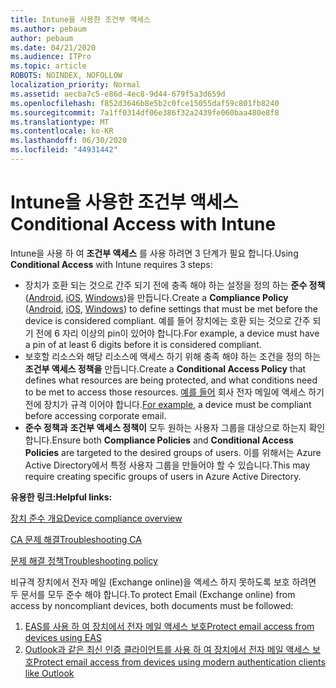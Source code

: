 ```yaml
---
title: Intune을 사용한 조건부 액세스
ms.author: pebaum
author: pebaum
ms.date: 04/21/2020
ms.audience: ITPro
ms.topic: article
ROBOTS: NOINDEX, NOFOLLOW
localization_priority: Normal
ms.assetid: aecba7c5-e86d-4ec8-9d44-679f5a3d659d
ms.openlocfilehash: f852d3646b8e5b2c0fce15055daf59c801fb8240
ms.sourcegitcommit: 7a1ff0314df06e386f32a2439fe060baa480e8f8
ms.translationtype: MT
ms.contentlocale: ko-KR
ms.lasthandoff: 06/30/2020
ms.locfileid: "44931442"
---
```

# <a name="conditional-access-with-intune"></a><span data-ttu-id="ea9d3-102">Intune을 사용한 조건부 액세스</span><span class="sxs-lookup"><span data-stu-id="ea9d3-102">Conditional Access with Intune</span></span>

<span data-ttu-id="ea9d3-103">Intune을 사용 하 여 **조건부 액세스** 를 사용 하려면 3 단계가 필요 합니다.</span><span class="sxs-lookup"><span data-stu-id="ea9d3-103">Using  **Conditional Access**  with Intune requires 3 steps:</span></span>

- <span data-ttu-id="ea9d3-104">장치가 호환 되는 것으로 간주 되기 전에 충족 해야 하는 설정을 정의 하는 **준수 정책** ([Android](https://docs.microsoft.com/intune/compliance-policy-create-android), [iOS](https://docs.microsoft.com/intune/compliance-policy-create-ios), [Windows](https://docs.microsoft.com//intune/compliance-policy-create-windows))을 만듭니다.</span><span class="sxs-lookup"><span data-stu-id="ea9d3-104">Create a  **Compliance Policy**  ([Android](https://docs.microsoft.com/intune/compliance-policy-create-android),  [iOS](https://docs.microsoft.com/intune/compliance-policy-create-ios),  [Windows](https://docs.microsoft.com//intune/compliance-policy-create-windows)) to define settings that must be met before the device is considered compliant.</span></span> <span data-ttu-id="ea9d3-105">예를 들어 장치에는 호환 되는 것으로 간주 되기 전에 6 자리 이상의 pin이 있어야 합니다.</span><span class="sxs-lookup"><span data-stu-id="ea9d3-105">For example, a device must have a pin of at least 6 digits before it is considered compliant.</span></span>
- <span data-ttu-id="ea9d3-106">보호할 리소스와 해당 리소스에 액세스 하기 위해 충족 해야 하는 조건을 정의 하는 **조건부 액세스 정책을** 만듭니다.</span><span class="sxs-lookup"><span data-stu-id="ea9d3-106">Create a **Conditional Access Policy**  that defines what resources are being protected, and what conditions need to be met to access those resources.</span></span>  <span data-ttu-id="ea9d3-107">[예를 들어](https://docs.microsoft.com/intune/tutorial-protect-email-on-unmanaged-devices#create-conditional-access-policies) 회사 전자 메일에 액세스 하기 전에 장치가 규격 이어야 합니다.</span><span class="sxs-lookup"><span data-stu-id="ea9d3-107">[For example,](https://docs.microsoft.com/intune/tutorial-protect-email-on-unmanaged-devices#create-conditional-access-policies)  a device must be compliant before accessing corporate email.</span></span>
- <span data-ttu-id="ea9d3-108">**준수 정책과** **조건부 액세스 정책이** 모두 원하는 사용자 그룹을 대상으로 하는지 확인 합니다.</span><span class="sxs-lookup"><span data-stu-id="ea9d3-108">Ensure both **Compliance Policies**  and  **Conditional Access Policies**  are targeted to the desired groups of users.</span></span> <span data-ttu-id="ea9d3-109">이를 위해서는 Azure Active Directory에서 특정 사용자 그룹을 만들어야 할 수 있습니다.</span><span class="sxs-lookup"><span data-stu-id="ea9d3-109">This may require creating specific groups of users in Azure Active Directory.</span></span>

<span data-ttu-id="ea9d3-110">**유용한 링크:**</span><span class="sxs-lookup"><span data-stu-id="ea9d3-110">**Helpful links:**</span></span>

[<span data-ttu-id="ea9d3-111">장치 준수 개요</span><span class="sxs-lookup"><span data-stu-id="ea9d3-111">Device compliance overview</span></span>](https://docs.microsoft.com/intune/device-compliance-get-started)

[<span data-ttu-id="ea9d3-112">CA 문제 해결</span><span class="sxs-lookup"><span data-stu-id="ea9d3-112">Troubleshooting CA</span></span>](https://docs.microsoft.com/intune/troubleshoot-conditional-access)

[<span data-ttu-id="ea9d3-113">문제 해결 정책</span><span class="sxs-lookup"><span data-stu-id="ea9d3-113">Troubleshooting policy</span></span>](https://docs.microsoft.com/intune/troubleshoot-policies-in-microsoft-intune)

<span data-ttu-id="ea9d3-114">비규격 장치에서 전자 메일 (Exchange online)을 액세스 하지 못하도록 보호 하려면 두 문서를 모두 준수 해야 합니다.</span><span class="sxs-lookup"><span data-stu-id="ea9d3-114">To protect Email (Exchange online) from access by noncompliant devices, both documents must be followed:</span></span>

1. [<span data-ttu-id="ea9d3-115">EAS를 사용 하 여 장치에서 전자 메일 액세스 보호</span><span class="sxs-lookup"><span data-stu-id="ea9d3-115">Protect email access from devices using EAS</span></span>](https://docs.microsoft.com/intune/tutorial-protect-email-on-unmanaged-devices)
2. [<span data-ttu-id="ea9d3-116">Outlook과 같은 최신 인증 클라이언트를 사용 하 여 장치에서 전자 메일 액세스 보호</span><span class="sxs-lookup"><span data-stu-id="ea9d3-116">Protect email access from devices using modern authentication clients like Outlook</span></span>](https://docs.microsoft.com/intune/tutorial-protect-email-on-enrolled-devices)